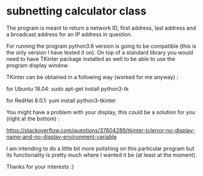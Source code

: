 # subnetting calculator class

The program is meant to return a network ID, first address, last address and a broadcast address
for an IP address in question. 

For running the program python3.6 version is going to be compatible (this is the only version I have tested it on).
On top of a standard library you would need to have TKinter package installed as well to be able to use
the program display window. 

TKinter can be obtained in a following way (worked for me anyway) :

for Ubuntu 18.04:
sudo apt-get install python3-tk

for RedHat 8.0.1:
yum install python3-tkinter


You might have a problem with your display, this could be a solution for you (right at the bottom) :

https://stackoverflow.com/questions/37604289/tkinter-tclerror-no-display-name-and-no-display-environment-variable


I am intending to do a little bit more polishing on this particular program but its functionality is pretty much
where I wanted it be (at least at the moment).

Thanks for your interests :)




